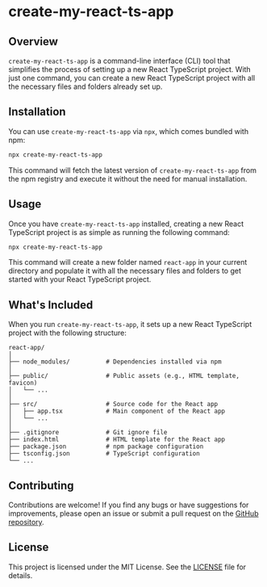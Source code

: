 # create-my-react-ts-app

## Overview

`create-my-react-ts-app` is a command-line interface (CLI) tool that simplifies the process of setting up a new React TypeScript project. With just one command, you can create a new React TypeScript project with all the necessary files and folders already set up.

## Installation

You can use `create-my-react-ts-app` via `npx`, which comes bundled with npm:

```bash
npx create-my-react-ts-app
```

This command will fetch the latest version of `create-my-react-ts-app` from the npm registry and execute it without the need for manual installation.

## Usage

Once you have `create-my-react-ts-app` installed, creating a new React TypeScript project is as simple as running the following command:

```bash
npx create-my-react-ts-app
```

This command will create a new folder named `react-app` in your current directory and populate it with all the necessary files and folders to get started with your React TypeScript project.

## What's Included

When you run `create-my-react-ts-app`, it sets up a new React TypeScript project with the following structure:

```
react-app/
│
├── node_modules/          # Dependencies installed via npm
│
├── public/                # Public assets (e.g., HTML template, favicon)
│   └── ...
│
├── src/                   # Source code for the React app
│   ├── app.tsx            # Main component of the React app
│   └── ...
│
├── .gitignore             # Git ignore file
├── index.html             # HTML template for the React app
├── package.json           # npm package configuration
├── tsconfig.json          # TypeScript configuration
└── ...
```

## Contributing

Contributions are welcome! If you find any bugs or have suggestions for improvements, please open an issue or submit a pull request on the [GitHub repository](https://github.com/your-username/create-my-react-ts-app).

## License

This project is licensed under the MIT License. See the [LICENSE](LICENSE) file for details.
